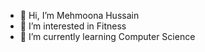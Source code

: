 - 👋 Hi, I’m Mehmoona Hussain
- 👀 I’m interested in Fitness
- 🌱 I’m currently learning Computer Science

<!---
moony98/moony98 is a ✨ special ✨ repository because its `README.md` (this file) appears on your GitHub profile.
You can click the Preview link to take a look at your changes.
--->

